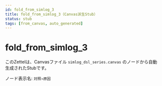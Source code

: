 ```yaml
---
id: fold_from_simlog_3
title: fold_from_simlog_3（Canvas派生Stub）
status: stub
tags: [from_canvas, auto_generated]
---
```


# fold_from_simlog_3

このZettelは、Canvasファイル `simlog_dsl_series.canvas` のノードから自動生成されたStubです。

ノード表示名: `対照→原因`
